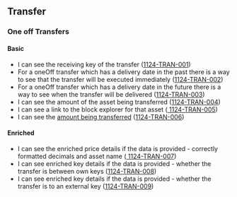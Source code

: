 ## Transfer

### One off Transfers

#### Basic

- I can see the receiving key of the transfer (<a name="1124-TRAN-001" href="#1124-TRAN-001">1124-TRAN-001</a>)
- For a oneOff transfer which has a delivery date in the past there is a way to see that the transfer will be executed
  immediately (<a name="1124-TRAN-002" href="#1124-TRAN-002">1124-TRAN-002</a>)
- For a oneOff transfer which has a delivery date in the future there is a way to see when the transfer will be
  delivered (<a name="1124-TRAN-003" href="#1124-TRAN-003">1124-TRAN-003</a>)
- I can see the amount of the asset being transferred (<a name="1124-TRAN-004" href="#1124-TRAN-004">1124-TRAN-004</a>)
- I can see a link to the block explorer for that asset (<a name="1124-TRAN-005" href="#1124-TRAN-005">
  1124-TRAN-005</a>)
- I can see the [amount being transferred](./1127-DECM-decimal_numbers.md) (<a name="1124-TRAN-006" href="#1124-TRAN-006">1124-TRAN-006</a>)

#### Enriched

- I can see the enriched price details if the data is provided - correctly formatted decimals and asset
  name (<a name="1124-TRAN-007" href="#1124-TRAN-007">
  1124-TRAN-007</a>)
- I can see enriched key details if the data is provided - whether the transfer is between own
  keys (<a name="1124-TRAN-008" href="#1124-TRAN-008">1124-TRAN-008</a>)
- I can see enriched key details if the data is provided - whether the transfer is to an external
  key (<a name="1124-TRAN-009" href="#1124-TRAN-009">1124-TRAN-009</a>)

